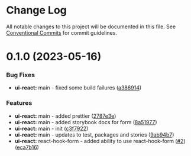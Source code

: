 # Change Log

All notable changes to this project will be documented in this file.
See [Conventional Commits](https://conventionalcommits.org) for commit guidelines.

# 0.1.0 (2023-05-16)

### Bug Fixes

- **ui-react:** main - fixed some build failures ([a386914](https://github.com/reuel88/creative-project/commit/a386914a0722f7a7fc3920a0868c6af9776a2837))

### Features

- **ui-react:** main - added prettier ([2787e3e](https://github.com/reuel88/creative-project/commit/2787e3efe1b844904d8ff632faaca5174890ecdd))
- **ui-react:** main - added storybook docs for form ([8a51977](https://github.com/reuel88/creative-project/commit/8a519777228042dfc13f00496eda039d20aba3d6))
- **ui-react:** main - init ([c3f7922](https://github.com/reuel88/creative-project/commit/c3f79227c575e903c683656ba7ad2bf9140f90c5))
- **ui-react:** main - updates to test, packages and stories ([9ab94b7](https://github.com/reuel88/creative-project/commit/9ab94b7c2b243b5b5a8df2eafc8b05876f69fa50))
- **ui-react:** react-hook-form - added ability to use react-hook-form ([#2](https://github.com/reuel88/creative-project/issues/2)) ([eca7b16](https://github.com/reuel88/creative-project/commit/eca7b16eb6b9287ae7b76904922cdec6908144d4))
